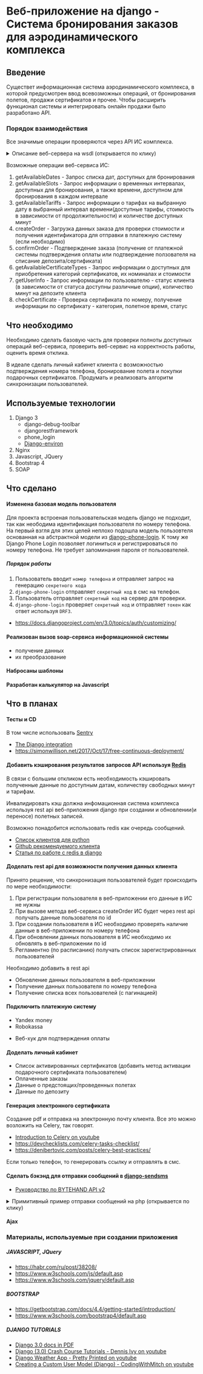 
# Веб-приложение на django - Система бронирования заказов для аэродинамического комплекса
## Введение
Существет информационная система аэродинамического комплекса, в которой предусмотрен ввод всевозможных операций, от бронирования полетов, продажи сертификатов и прочее. Чтобы расширить функционал системы и интегрировать онлайн продажи было разработано API.

### Порядок взаимодействия
Все значимые операции проверяются через API ИС комплекса. 
<details><summary>Описание веб-сервера на wsdl (открывается по клику)</summary>
<p>

``` xml
<?xml version="1.0" encoding="UTF-8"?>
<definitions xmlns="http://schemas.xmlsoap.org/wsdl/"
		xmlns:soap12bind="http://schemas.xmlsoap.org/wsdl/soap12/"
		xmlns:soapbind="http://schemas.xmlsoap.org/wsdl/soap/"
		xmlns:tns="neo-fly"
		xmlns:wsp="http://schemas.xmlsoap.org/ws/2004/09/policy"
		xmlns:wsu="http://docs.oasis-open.org/wss/2004/01/oasis-200401-wss-wssecurity-utility-1.0.xsd"
		xmlns:xsd="http://www.w3.org/2001/XMLSchema"
		xmlns:xsd1="neo-fly"
		name="Neofly"
		targetNamespace="neo-fly">
	<types>
		<xs:schema xmlns:xs="http://www.w3.org/2001/XMLSchema"
				xmlns:xs1="neo-fly"
				targetNamespace="neo-fly"
				attributeFormDefault="unqualified"
				elementFormDefault="qualified">
			<xs:element name="record">
				<xs:complexType>
					<xs:sequence>
						<xs:element name="tariffId"
								type="xs:string"/>
						<xs:element name="minutes"
								type="xs:integer"/>
						<xs:element name="sum"
								type="xs:decimal"/>
					</xs:sequence>
				</xs:complexType>
			</xs:element>
			<xs:element name="certificate">
				<xs:complexType>
					<xs:sequence>
						<xs:element name="number"
								type="xs:string"/>
						<xs:element name="certificateType"
								type="xs:string"/>
						<xs:element name="flightTime"
								type="xs:integer"/>
						<xs:element name="status"
								type="xs:integer"
								minOccurs="0"/>
					</xs:sequence>
				</xs:complexType>
			</xs:element>
			<xs:element name="availableElement">
				<xs:complexType>
					<xs:sequence>
						<xs:element name="startDate"
								type="xs:dateTime"/>
						<xs:element name="minutesAvailable"
								type="xs:integer"/>
					</xs:sequence>
				</xs:complexType>
			</xs:element>
			<xs:element name="detail">
				<xs:complexType>
					<xs:sequence>
						<xs:element name="from"
								type="xs:integer"/>
						<xs:element name="to"
								type="xs:integer"/>
						<xs:element name="price"
								type="xs:decimal"/>
					</xs:sequence>
				</xs:complexType>
			</xs:element>
			<xs:element name="availableTariff">
				<xs:complexType>
					<xs:sequence>
						<xs:element name="tariffId"
								type="xs:string"/>
						<xs:element name="name"
								type="xs:string"/>
						<xs:element name="step"
								type="xs:integer"/>
						<xs:element name="minTime"
								type="xs:integer"/>
						<xs:element name="tariffDetails">
							<xs:complexType>
								<xs:sequence>
									<xs:element ref="tns:detail"
											minOccurs="0"
											maxOccurs="unbounded"/>
								</xs:sequence>
							</xs:complexType>
						</xs:element>
					</xs:sequence>
				</xs:complexType>
			</xs:element>
			<xs:element name="newCertificate">
				<xs:complexType>
					<xs:sequence>
						<xs:element name="certificateType"
								type="xs:string"/>
						<xs:element name="flightTime"
								type="xs:integer"/>
						<xs:element name="price"
								type="xs:decimal"/>
						<xs:element name="count"
								type="xs:integer"
								minOccurs="0"/>
					</xs:sequence>
				</xs:complexType>
			</xs:element>
			<xs:element name="availableCertificate">
				<xs:complexType>
					<xs:sequence>
						<xs:element name="certificateType"
								type="xs:string"/>
						<xs:element name="flightTime"
								type="xs:integer"/>
						<xs:element name="price"
								type="xs:decimal"/>
					</xs:sequence>
				</xs:complexType>
			</xs:element>
			<xs:complexType name="AvailableCertificateResponse">
				<xs:sequence>
					<xs:element name="status"
							type="xs:integer"/>
					<xs:element name="description"
							type="xs:string"
							minOccurs="0"/>
					<xs:element name="certificates"
							minOccurs="0">
						<xs:complexType>
							<xs:sequence>
								<xs:element ref="tns:availableCertificate"
										minOccurs="0"
										maxOccurs="unbounded"/>
							</xs:sequence>
						</xs:complexType>
					</xs:element>
				</xs:sequence>
			</xs:complexType>
			<xs:complexType name="CheckCertificateResponseType">
				<xs:sequence>
					<xs:element ref="tns:certificate"/>
					<xs:element name="status"
							type="xs:integer"/>
					<xs:element name="description"
							type="xs:string"
							minOccurs="0"/>
				</xs:sequence>
			</xs:complexType>
			<xs:complexType name="FllightTimeType">
				<xs:sequence>
					<xs:element name="tariffRecords"
							minOccurs="0">
						<xs:complexType>
							<xs:sequence>
								<xs:element ref="tns:record"
										minOccurs="0"
										maxOccurs="unbounded"/>
							</xs:sequence>
						</xs:complexType>
					</xs:element>
					<xs:element name="certificates"
							minOccurs="0">
						<xs:complexType>
							<xs:sequence>
								<xs:element ref="tns:certificate"
										minOccurs="0"
										maxOccurs="unbounded"/>
							</xs:sequence>
						</xs:complexType>
					</xs:element>
					<xs:element name="depositMinutes"
							type="xs:integer"
							minOccurs="0"/>
				</xs:sequence>
			</xs:complexType>
			<xs:complexType name="OrderResponse">
				<xs:sequence>
					<xs:element name="status"
							type="xs:integer"/>
					<xs:element name="description"
							type="xs:string"
							minOccurs="0"/>
					<xs:element name="invoiceId"
							minOccurs="0"/>
				</xs:sequence>
			</xs:complexType>
			<xs:complexType name="UserInfoType">
				<xs:sequence>
					<xs:element name="UserId"
							type="xs:integer"/>
					<xs:element name="isDepositAvailable"
							type="xs:boolean"
							minOccurs="0"/>
					<xs:element name="minutesOnDeposit"
							type="xs:integer"
							minOccurs="0"/>
					<xs:element name="status"
							type="xs:integer"
							minOccurs="0"/>
					<xs:element name="description"
							type="xs:string"
							minOccurs="0"/>
				</xs:sequence>
			</xs:complexType>
			<xs:complexType name="availableTariffs">
				<xs:sequence>
					<xs:element name="SlotTime"
							type="xs:dateTime"/>
					<xs:element name="minutesAvailable"
							type="xs:integer"/>
					<xs:element name="Items">
						<xs:complexType>
							<xs:sequence>
								<xs:element ref="tns:availableTariff"
										minOccurs="0"
										maxOccurs="unbounded"/>
							</xs:sequence>
						</xs:complexType>
					</xs:element>
					<xs:element name="UserId"
							type="xs:integer"/>
				</xs:sequence>
			</xs:complexType>
			<xs:complexType name="availableTime">
				<xs:sequence>
					<xs:element name="PeriodType"
							type="xs:string"/>
					<xs:element name="ItemLenght"
							type="xs:integer"/>
					<xs:element name="Items">
						<xs:complexType>
							<xs:sequence>
								<xs:element ref="tns:availableElement"
										minOccurs="0"
										maxOccurs="unbounded"/>
							</xs:sequence>
						</xs:complexType>
					</xs:element>
					<xs:element name="UserId"
							type="xs:integer"/>
				</xs:sequence>
			</xs:complexType>
			<xs:complexType name="confirmOrderResponse">
				<xs:sequence>
					<xs:element name="status"
							type="xs:integer"/>
					<xs:element name="description"
							type="xs:string"
							minOccurs="0"/>
				</xs:sequence>
			</xs:complexType>
			<xs:complexType name="orderRequest">
				<xs:sequence>
					<xs:element name="flightTime"
							type="tns:FllightTimeType"
							minOccurs="0"/>
					<xs:element name="newCertificates"
							minOccurs="0">
						<xs:complexType>
							<xs:sequence>
								<xs:element ref="tns:newCertificate"
										maxOccurs="unbounded"/>
							</xs:sequence>
						</xs:complexType>
					</xs:element>
					<xs:element name="depositMinutes"
							type="xs:integer"
							minOccurs="0"/>
					<xs:element name="total"
							type="xs:decimal"/>
					<xs:element name="UserId"
							type="xs:integer"/>
				</xs:sequence>
			</xs:complexType>
			<xs:element name="getAvailableDates">
				<xs:complexType>
					<xs:sequence>
						<xs:element name="Month"
								type="xs:dateTime"/>
						<xs:element name="UserId"
								type="xs:integer"/>
					</xs:sequence>
				</xs:complexType>
			</xs:element>
			<xs:element name="getAvailableDatesResponse">
				<xs:complexType>
					<xs:sequence>
						<xs:element name="return"
								type="tns:availableTime"/>
					</xs:sequence>
				</xs:complexType>
			</xs:element>
			<xs:element name="getAvailableSlots">
				<xs:complexType>
					<xs:sequence>
						<xs:element name="Date"
								type="xs:dateTime"/>
						<xs:element name="UserId"
								type="xs:integer"/>
					</xs:sequence>
				</xs:complexType>
			</xs:element>
			<xs:element name="getAvailableSlotsResponse">
				<xs:complexType>
					<xs:sequence>
						<xs:element name="return"
								type="tns:availableTime"/>
					</xs:sequence>
				</xs:complexType>
			</xs:element>
			<xs:element name="getAvailableTariffs">
				<xs:complexType>
					<xs:sequence>
						<xs:element name="SlotTime"
								type="xs:dateTime"/>
						<xs:element name="UserId"
								type="xs:integer"/>
					</xs:sequence>
				</xs:complexType>
			</xs:element>
			<xs:element name="getAvailableTariffsResponse">
				<xs:complexType>
					<xs:sequence>
						<xs:element name="return"
								type="tns:availableTime"/>
					</xs:sequence>
				</xs:complexType>
			</xs:element>
			<xs:element name="createOrder">
				<xs:complexType>
					<xs:sequence>
						<xs:element name="Data"
								type="tns:orderRequest"/>
					</xs:sequence>
				</xs:complexType>
			</xs:element>
			<xs:element name="createOrderResponse">
				<xs:complexType>
					<xs:sequence>
						<xs:element name="return"
								type="tns:OrderResponse"/>
					</xs:sequence>
				</xs:complexType>
			</xs:element>
			<xs:element name="getUserInfo">
				<xs:complexType>
					<xs:sequence>
						<xs:element name="UserId"
								type="xs:integer"/>
					</xs:sequence>
				</xs:complexType>
			</xs:element>
			<xs:element name="getUserInfoResponse">
				<xs:complexType>
					<xs:sequence>
						<xs:element name="return"
								type="tns:UserInfoType"/>
					</xs:sequence>
				</xs:complexType>
			</xs:element>
			<xs:element name="checkCertificate">
				<xs:complexType>
					<xs:sequence>
						<xs:element name="certificateNumber"
								type="xs:string"/>
						<xs:element name="UserId"
								type="xs:integer"/>
					</xs:sequence>
				</xs:complexType>
			</xs:element>
			<xs:element name="checkCertificateResponse">
				<xs:complexType>
					<xs:sequence>
						<xs:element name="return"
								type="tns:CheckCertificateResponseType"/>
					</xs:sequence>
				</xs:complexType>
			</xs:element>
			<xs:element name="getAvailableCertificateTypes">
				<xs:complexType>
					<xs:sequence>
						<xs:element name="UserId"
								type="xs:integer"/>
					</xs:sequence>
				</xs:complexType>
			</xs:element>
			<xs:element name="getAvailableCertificateTypesResponse">
				<xs:complexType>
					<xs:sequence>
						<xs:element name="return"
								type="tns:AvailableCertificateResponse"/>
					</xs:sequence>
				</xs:complexType>
			</xs:element>
			<xs:element name="confirmOrder">
				<xs:complexType>
					<xs:sequence>
						<xs:element name="invoiceId"
								type="xs:string"/>
						<xs:element name="transactionId"
								type="xs:string"
								nillable="true"/>
						<xs:element name="total"
								type="xs:string"
								nillable="true"/>
						<xs:element name="UserId"
								type="xs:integer"/>
					</xs:sequence>
				</xs:complexType>
			</xs:element>
			<xs:element name="confirmOrderResponse">
				<xs:complexType>
					<xs:sequence>
						<xs:element name="return"
								type="tns:confirmOrderResponse"/>
					</xs:sequence>
				</xs:complexType>
			</xs:element>
		</xs:schema>
	</types>
	<message name="getAvailableDatesRequestMessage">
		<part name="parameters"
				element="tns:getAvailableDates"/>
	</message>
	<message name="getAvailableDatesResponseMessage">
		<part name="parameters"
				element="tns:getAvailableDatesResponse"/>
	</message>
	<message name="getAvailableSlotsRequestMessage">
		<part name="parameters"
				element="tns:getAvailableSlots"/>
	</message>
	<message name="getAvailableSlotsResponseMessage">
		<part name="parameters"
				element="tns:getAvailableSlotsResponse"/>
	</message>
	<message name="getAvailableTariffsRequestMessage">
		<part name="parameters"
				element="tns:getAvailableTariffs"/>
	</message>
	<message name="getAvailableTariffsResponseMessage">
		<part name="parameters"
				element="tns:getAvailableTariffsResponse"/>
	</message>
	<message name="createOrderRequestMessage">
		<part name="parameters"
				element="tns:createOrder"/>
	</message>
	<message name="createOrderResponseMessage">
		<part name="parameters"
				element="tns:createOrderResponse"/>
	</message>
	<message name="getUserInfoRequestMessage">
		<part name="parameters"
				element="tns:getUserInfo"/>
	</message>
	<message name="getUserInfoResponseMessage">
		<part name="parameters"
				element="tns:getUserInfoResponse"/>
	</message>
	<message name="checkCertificateRequestMessage">
		<part name="parameters"
				element="tns:checkCertificate"/>
	</message>
	<message name="checkCertificateResponseMessage">
		<part name="parameters"
				element="tns:checkCertificateResponse"/>
	</message>
	<message name="getAvailableCertificateTypesRequestMessage">
		<part name="parameters"
				element="tns:getAvailableCertificateTypes"/>
	</message>
	<message name="getAvailableCertificateTypesResponseMessage">
		<part name="parameters"
				element="tns:getAvailableCertificateTypesResponse"/>
	</message>
	<message name="confirmOrderRequestMessage">
		<part name="parameters"
				element="tns:confirmOrder"/>
	</message>
	<message name="confirmOrderResponseMessage">
		<part name="parameters"
				element="tns:confirmOrderResponse"/>
	</message>
	<portType name="NeoflyPortType">
		<operation name="getAvailableDates">
			<input message="tns:getAvailableDatesRequestMessage"/>
			<output message="tns:getAvailableDatesResponseMessage"/>
		</operation>
		<operation name="getAvailableSlots">
			<input message="tns:getAvailableSlotsRequestMessage"/>
			<output message="tns:getAvailableSlotsResponseMessage"/>
		</operation>
		<operation name="getAvailableTariffs">
			<input message="tns:getAvailableTariffsRequestMessage"/>
			<output message="tns:getAvailableTariffsResponseMessage"/>
		</operation>
		<operation name="createOrder">
			<input message="tns:createOrderRequestMessage"/>
			<output message="tns:createOrderResponseMessage"/>
		</operation>
		<operation name="getUserInfo">
			<input message="tns:getUserInfoRequestMessage"/>
			<output message="tns:getUserInfoResponseMessage"/>
		</operation>
		<operation name="checkCertificate">
			<input message="tns:checkCertificateRequestMessage"/>
			<output message="tns:checkCertificateResponseMessage"/>
		</operation>
		<operation name="getAvailableCertificateTypes">
			<input message="tns:getAvailableCertificateTypesRequestMessage"/>
			<output message="tns:getAvailableCertificateTypesResponseMessage"/>
		</operation>
		<operation name="confirmOrder">
			<input message="tns:confirmOrderRequestMessage"/>
			<output message="tns:confirmOrderResponseMessage"/>
		</operation>
	</portType>
	<binding name="NeoflySoapBinding"
			type="tns:NeoflyPortType">
		<soapbind:binding style="document"
				transport="http://schemas.xmlsoap.org/soap/http"/>
		<operation name="getAvailableDates">
			<soapbind:operation style="document"
					soapAction="neo-fly#Neofly:getAvailableDates"/>
			<input>
				<soapbind:body use="literal"/>
			</input>
			<output>
				<soapbind:body use="literal"/>
			</output>
		</operation>
		<operation name="getAvailableSlots">
			<soapbind:operation style="document"
					soapAction="neo-fly#Neofly:getAvailableSlots"/>
			<input>
				<soapbind:body use="literal"/>
			</input>
			<output>
				<soapbind:body use="literal"/>
			</output>
		</operation>
		<operation name="getAvailableTariffs">
			<soapbind:operation style="document"
					soapAction="neo-fly#Neofly:getAvailableTariffs"/>
			<input>
				<soapbind:body use="literal"/>
			</input>
			<output>
				<soapbind:body use="literal"/>
			</output>
		</operation>
		<operation name="createOrder">
			<soapbind:operation style="document"
					soapAction="neo-fly#Neofly:createOrder"/>
			<input>
				<soapbind:body use="literal"/>
			</input>
			<output>
				<soapbind:body use="literal"/>
			</output>
		</operation>
		<operation name="getUserInfo">
			<soapbind:operation style="document"
					soapAction="neo-fly#Neofly:getUserInfo"/>
			<input>
				<soapbind:body use="literal"/>
			</input>
			<output>
				<soapbind:body use="literal"/>
			</output>
		</operation>
		<operation name="checkCertificate">
			<soapbind:operation style="document"
					soapAction="neo-fly#Neofly:checkCertificate"/>
			<input>
				<soapbind:body use="literal"/>
			</input>
			<output>
				<soapbind:body use="literal"/>
			</output>
		</operation>
		<operation name="getAvailableCertificateTypes">
			<soapbind:operation style="document"
					soapAction="neo-fly#Neofly:getAvailableCertificateTypes"/>
			<input>
				<soapbind:body use="literal"/>
			</input>
			<output>
				<soapbind:body use="literal"/>
			</output>
		</operation>
		<operation name="confirmOrder">
			<soapbind:operation style="document"
					soapAction="neo-fly#Neofly:confirmOrder"/>
			<input>
				<soapbind:body use="literal"/>
			</input>
			<output>
				<soapbind:body use="literal"/>
			</output>
		</operation>
	</binding>
	<binding name="NeoflySoap12Binding"
			type="tns:NeoflyPortType">
		<soap12bind:binding style="document"
				transport="http://schemas.xmlsoap.org/soap/http"/>
		<operation name="getAvailableDates">
			<soap12bind:operation style="document"
					soapAction="neo-fly#Neofly:getAvailableDates"/>
			<input>
				<soap12bind:body use="literal"/>
			</input>
			<output>
				<soap12bind:body use="literal"/>
			</output>
		</operation>
		<operation name="getAvailableSlots">
			<soap12bind:operation style="document"
					soapAction="neo-fly#Neofly:getAvailableSlots"/>
			<input>
				<soap12bind:body use="literal"/>
			</input>
			<output>
				<soap12bind:body use="literal"/>
			</output>
		</operation>
		<operation name="getAvailableTariffs">
			<soap12bind:operation style="document"
					soapAction="neo-fly#Neofly:getAvailableTariffs"/>
			<input>
				<soap12bind:body use="literal"/>
			</input>
			<output>
				<soap12bind:body use="literal"/>
			</output>
		</operation>
		<operation name="createOrder">
			<soap12bind:operation style="document"
					soapAction="neo-fly#Neofly:createOrder"/>
			<input>
				<soap12bind:body use="literal"/>
			</input>
			<output>
				<soap12bind:body use="literal"/>
			</output>
		</operation>
		<operation name="getUserInfo">
			<soap12bind:operation style="document"
					soapAction="neo-fly#Neofly:getUserInfo"/>
			<input>
				<soap12bind:body use="literal"/>
			</input>
			<output>
				<soap12bind:body use="literal"/>
			</output>
		</operation>
		<operation name="checkCertificate">
			<soap12bind:operation style="document"
					soapAction="neo-fly#Neofly:checkCertificate"/>
			<input>
				<soap12bind:body use="literal"/>
			</input>
			<output>
				<soap12bind:body use="literal"/>
			</output>
		</operation>
		<operation name="getAvailableCertificateTypes">
			<soap12bind:operation style="document"
					soapAction="neo-fly#Neofly:getAvailableCertificateTypes"/>
			<input>
				<soap12bind:body use="literal"/>
			</input>
			<output>
				<soap12bind:body use="literal"/>
			</output>
		</operation>
		<operation name="confirmOrder">
			<soap12bind:operation style="document"
					soapAction="neo-fly#Neofly:confirmOrder"/>
			<input>
				<soap12bind:body use="literal"/>
			</input>
			<output>
				<soap12bind:body use="literal"/>
			</output>
		</operation>
	</binding>
	<service name="Neofly">
		<port name="NeoflySoap"
				binding="tns:NeoflySoapBinding">
			<documentation> 
				<wsi:Claim xmlns:wsi="http://ws-i.org/schemas/conformanceClaim/"
						conformsTo="http://ws-i.org/profiles/basic/1.1"/>
			</documentation>
			<soapbind:address location="http://some.host/database/ws/neofly"/>
		</port>
		<port name="NeoflySoap12"
				binding="tns:NeoflySoap12Binding">
			<soap12bind:address location="http://some.host/database/ws/neofly"/>
		</port>
	</service>
</definitions>
```

</p>
</details>


Возможные операции веб-сервиса ИС:
1. getAvailableDates - Запрос списка дат, доступных для бронирования
2. getAvailableSlots - Запрос информации о временных интервалах, доступных для бронирования, а также времени, доступном для бронирования в каждом интервале
3. getAvailableTariffs - Запрос информации о тарифах на выбранную дату в выбранный интервал времени(доступные тарифы, стоимость в зависимости от продолжительности) и количестве доступных минут
4. createOrder - Загрузка данных заказа для проверки стоимости и получения идентификатора для отправки в платежную систему (если необходимо) 
5. confirmOrder - Подтверждение заказа (получение от платежной системы подтверждения оплаты или подтверждение ползователя на списание депозита/сертификата) 
5. getAvailableCertificateTypes - Запрос информации о доступных для приобретения категорий сертификатов, их номиналах и стоимости 
6. getUserInfo - Запрос информации по пользователю - статус клиента (в зависимости от статуса доступны различные опции), количество минут на депозите клиента
7. checkCertificate - Проверка сертификата по номеру, получение информации по сертификату - категория, полетное время, статус

## Что необходимо
Необходимо сделать базовую часть для проверки полноты доступных операций веб-сервиса, проверить веб-сервис на корректность работы, оценить время отклика.

В идеале сделать личный кабинет клиента с возможностью подтверждения номера телефона, бронирование полета и покупки подарочных сертификатов.
Продумать и реализовать алгоритм синхронизации пользователей.

## Используемые технологии
1. Django 3
    * django-debug-toolbar
    * djangorestframework
    * phone_login 
    * [Django-environ](https://django-environ.readthedocs.io/en/latest/#django-environ)
2. Nginx
3. Javascript, JQuery
4. Bootstrap 4
5. SOAP

## Что сделано
#### Изменена базовая модель пользователя
Для проекта встроеная пользовательская модель django не подходит, так как неободима идентификация пользователя по номеру телефона. На первый взгля для этих целей неплохо подошла
модель пользовтеля основанная на абстрактной модели из [django-phone-login](https://github.com/wejhink/django-phone-login). К тому же Django Phone Login позволяет логиниться и регистрироваться по номеру телефона. Не требует запоминания пароля от пользователей.

##### Порядок работы
1. Пользователь вводит `номер телефона` и отправляет запрос на генерацию `секретного кода`
2. `django-phone-login` отправляет `секретный код` в смс на телефон.
3. Пользователь отправляет `секретный код` на сервер для проверки.
4. `django-phone-login` проверяет `секретный код` и отправляет `токен` как ответ используя `DRF3`.

* https://docs.djangoproject.com/en/3.0/topics/auth/customizing/

#### Реализован вызов soap-сервиса информационной системы
* получение данных
* их преобразование

#### Набросаны шаблоны

#### Разработан калькулятор на Javascript

## Что в планах
#### Тесты и CD
В том числе использовать [Sentry](https://sentry.io)
* [The Django integration](https://docs.sentry.io/platforms/python/django/)
* https://simonwillison.net/2017/Oct/17/free-continuous-deployment/

#### Добавить кэширования результатов запросов API используя [Redis](https://redis.io)
В связи с большим откликом есть необходимость кэшировать полученные данные по доступным датам, количеству свободных минут и тарифам.

Инвалидировать кэш должна инфомационная система комплекса используя rest api веб-приложения django при создании и обновлении(и переносе) полетных записей.

Возможно понадобится использовать redis как очередь сообщений.

* [Список клиентов для python](https://redis.io/clients#python)
* [Github рекомендуемого клиента](https://github.com/andymccurdy/redis-py)
* [Статья по работе с redis в django](https://stackabuse.com/working-with-redis-in-python-with-django/)


#### Доделать rest api для возможности получения данных клиента
Принято решение, что синхронизация пользователей будет происходить по мере необходимости:
1. При регистрации пользователя в веб-приложении его данные в ИС не нужны 
2. При вызове метода веб-сервиса createOrder ИС будет через rest api получать данные пользователя по id
3. При создании пользователя в ИС необходимо проверять наличие данные в веб-приложении по номеру телефона
4. При обновлении данных пользователя в ИС необходимо их обновлять в веб-приложении по id
5. Регламентно (по расписанию) получать список зарегистрированных пользователей

Необходимо добавить в rest api 
* Обновление данных пользователя в веб-приложении
* Получение данных пользователя по номеру телефона
* Получение списка всех пользователей (с пагинацией)

#### Подключить платежную систему
* Yandex money
* Robokassa
+ Веб-хук для подтверждения оплаты


#### Доделать личный кабинет
* Список активированных сертификатов (добавить метод активации подарочного сертификата пользователем)
* Оплаченные заказы
* Данные о предстоящих/проведенных полетах
* Данные по депозиту

#### Генерация электронного сертификата
Создание pdf и отправка на электронную почту клиента.
Все это можно возложить на Celery, так говорят.
* [Introduction to Celery on youtube](https://www.youtube.com/watch?v=3cyq5DHjymw)
* https://devchecklists.com/celery-tasks-checklist/
* https://denibertovic.com/posts/celery-best-practices/

Если только телефон, то генерировать ссылку и отправлять в смс.


#### Сделать бэкэнд для отправки сообщений в [django-sendsms](https://github.com/stefanfoulis/django-sendsms) 
* [Руководство по BYTEHAND API v2](https://www.bytehand.com/ru/developers/v2)
<details><summary>Примитивный пример отправки сообщений на php (открывается по клику)</summary>
<p>

``` php
    <?php
	namespace common\sms;
	use Yii;

	class Bytehand{
		public static function smsSend($phone, $text){
			$params = [
				'id' => \Yii::$app->params['bytehand_id'],
				'key' => \Yii::$app->params['bytehand_key'],
				'from' => \Yii::$app->params['bytehand_from']
			];
			$result = file_get_contents('http://bytehand.com:3800/send?id='. $params['id'] .'&key='. $params['key'] .'&to='.urlencode($phone).'&from='.urlencode($params['from']).'&text='.urlencode($text));
			if($result === false){
			}
		}
	}
    ?>
```

</p>
</details>

#### Ajax

### Материалы, используемые при создании приложения

##### JAVASCRIPT, JQuery
* https://habr.com/ru/post/38208/
* https://www.w3schools.com/js/default.asp
* https://www.w3schools.com/jquery/default.asp

##### BOOTSTRAP
* https://getbootstrap.com/docs/4.4/getting-started/introduction/
* https://www.w3schools.com/bootstrap4/default.asp

##### DJANGO TUTORIALS
* [Django 3.0 docs in PDF](https://buildmedia.readthedocs.org/media/pdf/django/3.0.x/django.pdf)
* [Django (3.0) Crash Course Tutorials - Dennis Ivy on youtube](https://www.youtube.com/watch?v=gXGQmt_U9Ao&list=PL-51WBLyFTg2vW-_6XBoUpE7vpmoR3ztO&index=16)
* [Django Weather App - Pretty Printed on youtube](https://www.youtube.com/watch?v=oPuYTGyW4dU)
* [Creating a Custom User Model (Django) -  CodingWithMitch on youtube](https://www.youtube.com/watch?v=eCeRC7E8Z7Y)

